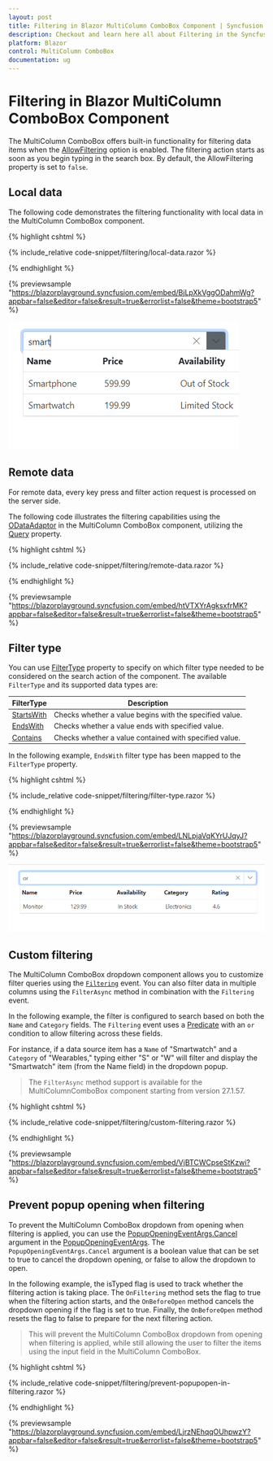 ```yaml
---
layout: post
title: Filtering in Blazor MultiColumn ComboBox Component | Syncfusion
description: Checkout and learn here all about Filtering in the Syncfusion Blazor MultiColumn ComboBox component and much more.
platform: Blazor
control: MultiColumn ComboBox
documentation: ug
---
```


# Filtering in Blazor MultiColumn ComboBox Component

The MultiColumn ComboBox offers built-in functionality for filtering data items when the [AllowFiltering](https://help.syncfusion.com/cr/blazor/Syncfusion.Blazor.MultiColumnComboBox.SfMultiColumnComboBox-2.html#Syncfusion_Blazor_MultiColumnComboBox_SfMultiColumnComboBox_2_AllowFiltering) option is enabled. The filtering action starts as soon as you begin typing in the search box. By default, the AllowFiltering property is set to `false`.

## Local data

The following code demonstrates the filtering functionality with local data in the MultiColumn ComboBox component.

{% highlight cshtml %}

{% include_relative code-snippet/filtering/local-data.razor %}

{% endhighlight %}

{% previewsample "https://blazorplayground.syncfusion.com/embed/BjLpXkVggODahmWg?appbar=false&editor=false&result=true&errorlist=false&theme=bootstrap5" %}

![Blazor MultiColumn ComboBox with local data filtering](./images/filtering/blazor_combobox_local-data.png)

## Remote data

For remote data, every key press and filter action request is processed on the server side.

The following code illustrates the filtering capabilities using the [ODataAdaptor](https://blazor.syncfusion.com/documentation/data/adaptors#odata-adaptor) in the MultiColumn ComboBox component, utilizing the [Query](https://help.syncfusion.com/cr/blazor/Syncfusion.Blazor.Data.Query.html) property.

{% highlight cshtml %}

{% include_relative code-snippet/filtering/remote-data.razor %}

{% endhighlight %}

{% previewsample "https://blazorplayground.syncfusion.com/embed/htVTXYrAgksxfrMK?appbar=false&editor=false&result=true&errorlist=false&theme=bootstrap5" %}

## Filter type

You can use [FilterType](https://help.syncfusion.com/cr/blazor/Syncfusion.Blazor.MultiColumnComboBox.SfMultiColumnComboBox-2.html#Syncfusion_Blazor_MultiColumnComboBox_SfMultiColumnComboBox_2_FilterType) property to specify on which filter type needed to be considered on the search action of the component. The available `FilterType` and its supported data types are:

FilterType     | Description
------------ | -------------
  [StartsWith](https://help.syncfusion.com/cr/blazor/Syncfusion.Blazor.MultiColumnComboBox.FilterType.html#Syncfusion_Blazor_MultiColumnComboBox_FilterType_StartsWith)       | Checks whether a value begins with the specified value.
  [EndsWith](https://help.syncfusion.com/cr/blazor/Syncfusion.Blazor.MultiColumnComboBox.FilterType.html#Syncfusion_Blazor_MultiColumnComboBox_FilterType_EndsWith)     | Checks whether a value ends with specified value.
  [Contains](https://help.syncfusion.com/cr/blazor/Syncfusion.Blazor.MultiColumnComboBox.FilterType.html#Syncfusion_Blazor_MultiColumnComboBox_FilterType_Contains)      | Checks whether a value contained with specified value.

In the following example, `EndsWith` filter type has been mapped to the `FilterType` property.

{% highlight cshtml %}

{% include_relative code-snippet/filtering/filter-type.razor %}

{% endhighlight %}

{% previewsample "https://blazorplayground.syncfusion.com/embed/LNLpjaVqKYrUJqyJ?appbar=false&editor=false&result=true&errorlist=false&theme=bootstrap5" %}

![Blazor MultiColumn ComboBox with Filter Type](./images/filtering/blazor_combobox_filter-type.png)

<!-- ## Minimum filter length

When filtering list items, you can specify a character count limit to trigger a remote request and retrieve filtered data for the DropDownList. This can be achieved through manual validation using the [Filtering event arguments](https://help.syncfusion.com/cr/blazor/Syncfusion.Blazor.MultiColumnComboBox.FilteringEventArgs.html) within the [Filtering](https://help.syncfusion.com/cr/blazor/Syncfusion.Blazor.MultiColumnComboBox.SfMultiColumnComboBox-2.html#Syncfusion_Blazor_MultiColumnComboBox_SfMultiColumnComboBox_2_Filtering) event handler.

In the following example, the remote request does not fetch the search data until the search key contains three characters.

{% highlight cshtml %}

{% include_relative code-snippet/filtering/minimum-filter-length.razor %}

{% endhighlight %} -->

<!-- ## Multi column filtering

To enable multi-column support in the built-in Syncfusion Blazor theme files, simply add the `e-multi-column` class to the [CssClass]() property.

{% highlight cshtml %}

{% include_relative code-snippet/filtering/multi-column.razor %}

{% endhighlight %}


You can achieve multiple column(field) filtering by passing the List of [predicates](https://help.syncfusion.com/cr/blazor/Syncfusion.Blazor.Data.WhereFilter.html#Syncfusion_Blazor_Data_WhereFilter_predicates) to the [And](https://help.syncfusion.com/cr/blazor/Syncfusion.Blazor.Data.WhereFilter.html#Syncfusion_Blazor_Data_WhereFilter_And_Syncfusion_Blazor_Data_WhereFilter_) or [Or](https://help.syncfusion.com/cr/blazor/Syncfusion.Blazor.Data.WhereFilter.html#Syncfusion_Blazor_Data_WhereFilter_Or_Syncfusion_Blazor_Data_WhereFilter_) methods of [WhereFilters](https://help.syncfusion.com/cr/blazor/Syncfusion.Blazor.Data.WhereFilter.html#Syncfusion_Blazor_Data_WhereFilter__ctor).

{% highlight cshtml %}

{% include_relative code-snippet/filtering/multi-column-filtering.razor %}

{% endhighlight %}

<!-- ## Case sensitive filtering

The Data items can be filtered with or without case sensitivity using the [DataManager](https://help.syncfusion.com/cr/blazor/Syncfusion.Blazor.Data.SfDataManager.html). This can be done by passing the fourth optional parameter [IgnoreCase](https://help.syncfusion.com/cr/blazor/Syncfusion.Blazor.Data.WhereFilter.html#Syncfusion_Blazor_Data_WhereFilter_IgnoreCase) of the [Where clause](https://help.syncfusion.com/cr/blazor/Syncfusion.Blazor.Data.Query.html#Syncfusion_Blazor_Data_Query_Where_Syncfusion_Blazor_Data_WhereFilter_).

The following example shows how to perform case-sensitive filter.

{% highlight cshtml %}

{% include_relative code-snippet/filtering/case-sentitive.razor %}

{% endhighlight %} -->

## Custom filtering

The MultiColumn ComboBox dropdown component allows you to customize filter queries using the [`Filtering`](https://help.syncfusion.com/cr/blazor/Syncfusion.Blazor.MultiColumnComboBox.SfMultiColumnComboBox-2.html#Syncfusion_Blazor_MultiColumnComboBox_SfMultiColumnComboBox_2_Filtering) event. You can also filter data in multiple columns using the `FilterAsync` method in combination with the `Filtering` event.

In the following example, the filter is configured to search based on both the `Name` and `Category` fields. The `Filtering` event uses a [Predicate](https://help.syncfusion.com/cr/blazor/Syncfusion.Blazor.Data.WhereFilter.html#Syncfusion_Blazor_Data_WhereFilter_Condition) with an `or` condition to allow filtering across these fields.

For instance, if a data source item has a `Name` of "Smartwatch" and a `Category` of "Wearables," typing either "S" or "W" will filter and display the "Smartwatch" item (from the Name field) in the dropdown popup.

> The `FilterAsync` method support is available for the MultiColumnComboBox component starting from version 27.1.57.

{% highlight cshtml %}

{% include_relative code-snippet/filtering/custom-filtering.razor %}

{% endhighlight %}

{% previewsample "https://blazorplayground.syncfusion.com/embed/VjBTCWCpseStKzwi?appbar=false&editor=false&result=true&errorlist=false&theme=bootstrap5" %}

## Prevent popup opening when filtering

To prevent the MultiColumn ComboBox dropdown from opening when filtering is applied, you can use the [PopupOpeningEventArgs.Cancel](https://help.syncfusion.com/cr/blazor/Syncfusion.Blazor.MultiColumnComboBox.PopupOpeningEventArgs.html#Syncfusion_Blazor_MultiColumnComboBox_PopupOpeningEventArgs_Cancel) argument in the [PopupOpeningEventArgs](hhttps://help.syncfusion.com/cr/blazor/Syncfusion.Blazor.MultiColumnComboBox.PopupOpeningEventArgs.html#properties). The `PopupOpeningEventArgs.Cancel` argument is a boolean value that can be set to true to cancel the dropdown opening, or false to allow the dropdown to open.

In the following example, the isTyped flag is used to track whether the filtering action is taking place. The `OnFiltering` method sets the flag to true when the filtering action starts, and the `OnBeforeOpen` method cancels the dropdown opening if the flag is set to true. Finally, the `OnBeforeOpen` method resets the flag to false to prepare for the next filtering action.

> This will prevent the MultiColumn ComboBox dropdown from opening when filtering is applied, while still allowing the user to filter the items using the input field in the MultiColumn ComboBox.

{% highlight cshtml %}

{% include_relative code-snippet/filtering/prevent-popupopen-in-filtering.razor %}

{% endhighlight %}

{% previewsample "https://blazorplayground.syncfusion.com/embed/LjrzNEhqqOUhpwzY?appbar=false&editor=false&result=true&errorlist=false&theme=bootstrap5" %}
